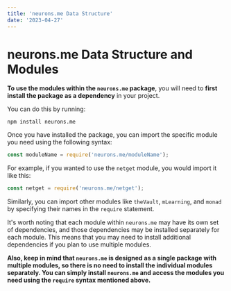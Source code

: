 ```yaml
---
title: 'neurons.me Data Structure'
date: '2023-04-27'
---
```


# neurons.me Data Structure and Modules

**To use the modules within the `neurons.me` package**, you will need to **first install the package as a dependency** in your project. 

You can do this by running: 

```nodejs
npm install neurons.me
```

Once you have installed the package, you can import the specific module you need using the following syntax:

```javascript
const moduleName = require('neurons.me/moduleName');
```

For example, if you wanted to use the `netget` module, you would import it like this:

```js
const netget = require('neurons.me/netget');
```

Similarly, you can import other modules like `theVault`, `mLearning`, and `monad` by specifying their names in the `require` statement.

It's worth noting that each module within `neurons.me` may have its own set of dependencies, and those dependencies may be installed separately for each module. This means that you may need to install additional dependencies if you plan to use multiple modules.

**Also, keep in mind that `neurons.me` is designed as a single package with multiple modules, so there is no need to install the individual modules separately. You can simply install `neurons.me` and access the modules you need using the `require` syntax mentioned above.**